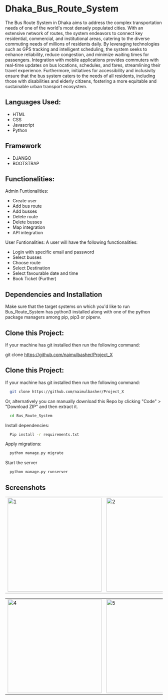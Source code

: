 # Dhaka_Bus_Route_System

The Bus Route System in Dhaka aims to address the complex transportation needs of one of the world's most densely populated cities. With an extensive network of routes, the system endeavors to connect key residential, commercial, and institutional areas, catering to the diverse commuting needs of millions of residents daily. By leveraging technologies such as GPS tracking and intelligent scheduling, the system seeks to enhance reliability, reduce congestion, and minimize waiting times for passengers. Integration with mobile applications provides commuters with real-time updates on bus locations, schedules, and fares, streamlining their travel experience. Furthermore, initiatives for accessibility and inclusivity ensure that the bus system caters to the needs of all residents, including those with disabilities and elderly citizens, fostering a more equitable and sustainable urban transport ecosystem.


## Languages Used:

- HTML
- CSS
- Javascript
- Python
    
## Framework

- DJANGO
- BOOTSTRAP

## Functionalities:

Admin Funtionalities:
- Create user
- Add bus route
- Add busses
- Delete route
- Delete busses
- Map integration
- API integration

User Funtionalities:
A user will have the following functionalities:

- Login with specific email and password
- Select busses
- Choose route
- Select Destination
- Select favourable date and time
- Book Ticket (Further)

## Dependencies and Installation

Make sure that the target systems on which you'd like to run Bus_Route_System has python3 installed along with one of the python package managers among pip, pip3 or pipenv.


## Clone this Project:

If your machine has git installed then run the following command:

git clone https://github.com/naimulbasher/Project_X


## Clone this Project:

If your machine has git installed then run the following command:

```bash
  git clone https://github.com/naimulbasher/Project_X
```

Or, alternatively you can manually download this Repo by clicking "Code" > "Download ZIP" and then extract it.

```bash
  cd Bus_Route_System
```

Install dependencies:

```bash
  Pip install -r requirements.txt
```
Apply migrations:

```bash
  python manage.py migrate
```

Start the server

```bash
  python manage.py runserver
```

## Screenshots

<table>
  <tr>
    <td><img src="https://github.com/naimulbasher/Project_X/assets/86768651/3bc1dd78-0c5a-47bc-89ff-a37c90c30ff6" alt="1" width="300"/></td>
    <td><img src="https://github.com/naimulbasher/Project_X/assets/86768651/d46ec3a5-b76f-4bc3-9e4c-0dafea49c4d2" alt="2" width="300"/></td>
    <td><img src="https://github.com/naimulbasher/Project_X/assets/86768651/fab816f7-98b7-4985-8031-8b295dde5c26" alt="3" width="300"/></td>
  </tr>
</table>
<table>
  <tr>
    <td><img src="https://github.com/naimulbasher/Project_X/assets/86768651/172d0acd-0d77-4864-906c-c005a8115ecf" alt="4" width="300"/></td>
    <td><img src="https://github.com/naimulbasher/Project_X/assets/86768651/49f71f2c-d924-4838-bea6-fef914e0efb9" alt="5" width="300"/></td>
</table>












